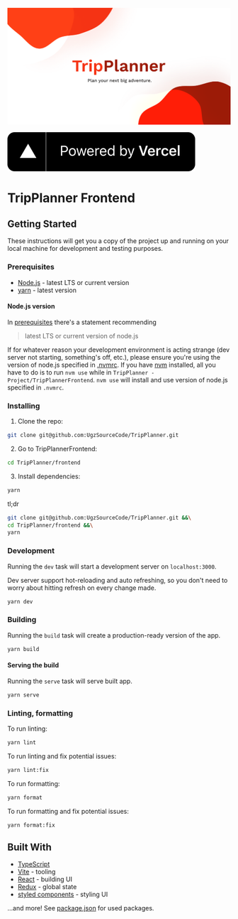 ![](public/og.png 'Title')

[![](public/powered-by-vercel.svg 'Powered by Vercel')](https://vercel.com/?utm_source=PolishDev_TripPlanner&utm_campaign=oss)

# TripPlanner Frontend

## Getting Started

These instructions will get you a copy of the project up and running on your local machine for development and testing purposes.

### Prerequisites

- [Node.js](https://nodejs.org/en/) - latest LTS or current version
- [yarn](https://classic.yarnpkg.com/en/docs/install/) - latest version

#### Node.js version

In [prerequisites](#prerequisites) there's a statement recommending

> latest LTS or current version of node.js

If for whatever reason your development environment is acting strange (dev server not starting, something's off, etc.), please ensure you're using the version of node.js specified in [.nvmrc](.nvmrc). If you have [nvm](https://github.com/nvm-sh/nvm) installed, all you have to do is to run `nvm use` while in `TripPlanner - Project/TripPlannerFrontend`. `nvm use` will install and use version of node.js specified in `.nvmrc`.

### Installing

1. Clone the repo:

```sh
git clone git@github.com:UgzSourceCode/TripPlanner.git
```

2. Go to TripPlannerFrontend:

```sh
cd TripPlanner/frontend
```

3. Install dependencies:

```sh
yarn
```

tl;dr

```sh
git clone git@github.com:UgzSourceCode/TripPlanner.git &&\
cd TripPlanner/frontend &&\
yarn
```

### Development

Running the `dev` task will start a development server on `localhost:3000`.

Dev server support hot-reloading and auto refreshing, so you don't need to worry about hitting refresh on every change made.

```sh
yarn dev
```

### Building

Running the `build` task will create a production-ready version of the app.

```sh
yarn build
```

#### Serving the build

Running the `serve` task will serve built app.

```sh
yarn serve
```

### Linting, formatting

To run linting:

```sh
yarn lint
```

To run linting and fix potential issues:

```sh
yarn lint:fix
```

To run formatting:

```sh
yarn format
```

To run formatting and fix potential issues:

```sh
yarn format:fix
```

## Built With

- [TypeScript](https://www.typescriptlang.org/)
- [Vite](https://vitejs.dev/) - tooling
- [React](https://reactjs.org/) - building UI
- [Redux](https://redux.js.org/) - global state
- [styled components](https://styled-components.com/) - styling UI

...and more! See [package.json](package.json) for used packages.
